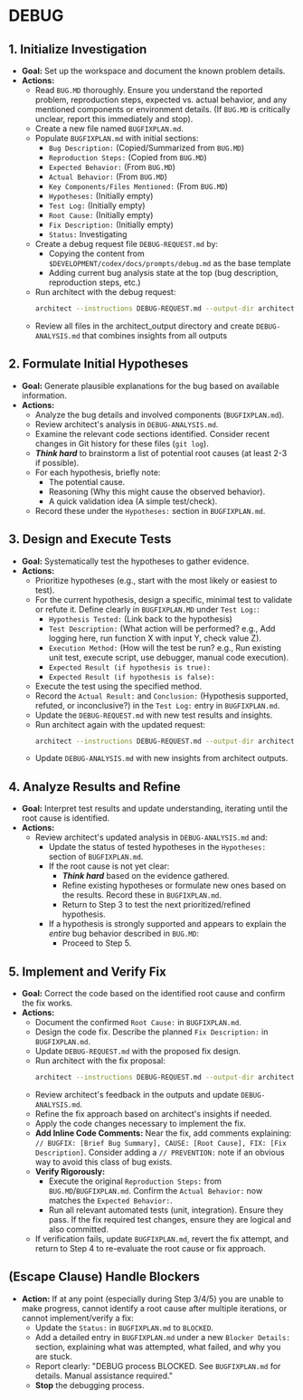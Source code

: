 # DEBUG
## 1. Initialize Investigation
- **Goal:** Set up the workspace and document the known problem details.
- **Actions:**
    - Read `BUG.MD` thoroughly. Ensure you understand the reported problem, reproduction steps, expected vs. actual behavior, and any mentioned components or environment details. (If `BUG.MD` is critically unclear, report this immediately and stop).
    - Create a new file named `BUGFIXPLAN.md`.
    - Populate `BUGFIXPLAN.md` with initial sections:
        - `Bug Description:` (Copied/Summarized from `BUG.MD`)
        - `Reproduction Steps:` (Copied from `BUG.MD`)
        - `Expected Behavior:` (From `BUG.MD`)
        - `Actual Behavior:` (From `BUG.MD`)
        - `Key Components/Files Mentioned:` (From `BUG.MD`)
        - `Hypotheses:` (Initially empty)
        - `Test Log:` (Initially empty)
        - `Root Cause:` (Initially empty)
        - `Fix Description:` (Initially empty)
        - `Status:` Investigating
    - Create a debug request file `DEBUG-REQUEST.md` by:
        - Copying the content from `$DEVELOPMENT/codex/docs/prompts/debug.md` as the base template
        - Adding current bug analysis state at the top (bug description, reproduction steps, etc.)
    - Run architect with the debug request:
        ```bash
        architect --instructions DEBUG-REQUEST.md --output-dir architect_output --model gemini-2.5-pro-preview-03-25 --model gemini-2.5-pro-exp-03-25 --model gemini-2.0-flash docs/DEVELOPMENT_PHILOSOPHY.md [relevant-files-to-bug]
        ```
    - Review all files in the architect_output directory and create `DEBUG-ANALYSIS.md` that combines insights from all outputs

## 2. Formulate Initial Hypotheses
- **Goal:** Generate plausible explanations for the bug based on available information.
- **Actions:**
    - Analyze the bug details and involved components (`BUGFIXPLAN.md`).
    - Review architect's analysis in `DEBUG-ANALYSIS.md`.
    - Examine the relevant code sections identified. Consider recent changes in Git history for these files (`git log`).
    - ***Think hard*** to brainstorm a list of potential root causes (at least 2-3 if possible).
    - For each hypothesis, briefly note:
        - The potential cause.
        - Reasoning (Why this might cause the observed behavior).
        - A quick validation idea (A simple test/check).
    - Record these under the `Hypotheses:` section in `BUGFIXPLAN.md`.

## 3. Design and Execute Tests
- **Goal:** Systematically test the hypotheses to gather evidence.
- **Actions:**
    - Prioritize hypotheses (e.g., start with the most likely or easiest to test).
    - For the current hypothesis, design a specific, minimal test to validate or refute it. Define clearly in `BUGFIXPLAN.MD` under `Test Log:`:
        - `Hypothesis Tested:` (Link back to the hypothesis)
        - `Test Description:` (What action will be performed? e.g., Add logging here, run function X with input Y, check value Z).
        - `Execution Method:` (How will the test be run? e.g., Run existing unit test, execute script, use debugger, manual code execution).
        - `Expected Result (if hypothesis is true):`
        - `Expected Result (if hypothesis is false):`
    - Execute the test using the specified method.
    - Record the `Actual Result:` and `Conclusion:` (Hypothesis supported, refuted, or inconclusive?) in the `Test Log:` entry in `BUGFIXPLAN.md`.
    - Update the `DEBUG-REQUEST.md` with new test results and insights.
    - Run architect again with the updated request:
        ```bash
        architect --instructions DEBUG-REQUEST.md --output-dir architect_output --model gemini-2.5-pro-preview-03-25 --model gemini-2.5-pro-exp-03-25 --model gemini-2.0-flash docs/DEVELOPMENT_PHILOSOPHY.md [relevant-files-to-bug]
        ```
    - Update `DEBUG-ANALYSIS.md` with new insights from architect outputs.

## 4. Analyze Results and Refine
- **Goal:** Interpret test results and update understanding, iterating until the root cause is identified.
- **Actions:**
    - Review architect's updated analysis in `DEBUG-ANALYSIS.md` and:
        - Update the status of tested hypotheses in the `Hypotheses:` section of `BUGFIXPLAN.md`.
        - If the root cause is not yet clear:
            - ***Think hard*** based on the evidence gathered.
            - Refine existing hypotheses or formulate new ones based on the results. Record these in `BUGFIXPLAN.md`.
            - Return to Step 3 to test the next prioritized/refined hypothesis.
        - If a hypothesis is strongly supported and appears to explain the *entire* bug behavior described in `BUG.MD`:
            - Proceed to Step 5.

## 5. Implement and Verify Fix
- **Goal:** Correct the code based on the identified root cause and confirm the fix works.
- **Actions:**
    - Document the confirmed `Root Cause:` in `BUGFIXPLAN.md`.
    - Design the code fix. Describe the planned `Fix Description:` in `BUGFIXPLAN.md`.
    - Update `DEBUG-REQUEST.md` with the proposed fix design.
    - Run architect with the fix proposal:
        ```bash
        architect --instructions DEBUG-REQUEST.md --output-dir architect_output --model gemini-2.5-pro-preview-03-25 --model gemini-2.5-pro-exp-03-25 --model gemini-2.0-flash docs/DEVELOPMENT_PHILOSOPHY.md [relevant-files-to-bug]
        ```
    - Review architect's feedback in the outputs and update `DEBUG-ANALYSIS.md`.
    - Refine the fix approach based on architect's insights if needed.
    - Apply the code changes necessary to implement the fix.
    - **Add Inline Code Comments:** Near the fix, add comments explaining: `// BUGFIX: [Brief Bug Summary], CAUSE: [Root Cause], FIX: [Fix Description]`. Consider adding a `// PREVENTION:` note if an obvious way to avoid this class of bug exists.
    - **Verify Rigorously:**
        - Execute the original `Reproduction Steps:` from `BUG.MD`/`BUGFIXPLAN.md`. Confirm the `Actual Behavior:` now matches the `Expected Behavior:`.
        - Run all relevant automated tests (unit, integration). Ensure they pass. If the fix required test changes, ensure they are logical and also committed.
    - If verification fails, update `BUGFIXPLAN.md`, revert the fix attempt, and return to Step 4 to re-evaluate the root cause or fix approach.

## (Escape Clause) Handle Blockers
- **Action:** If at any point (especially during Step 3/4/5) you are unable to make progress, cannot identify a root cause after multiple iterations, or cannot implement/verify a fix:
    - Update the `Status:` in `BUGFIXPLAN.md` to `BLOCKED`.
    - Add a detailed entry in `BUGFIXPLAN.md` under a new `Blocker Details:` section, explaining what was attempted, what failed, and why you are stuck.
    - Report clearly: "DEBUG process BLOCKED. See `BUGFIXPLAN.md` for details. Manual assistance required."
    - **Stop** the debugging process.
